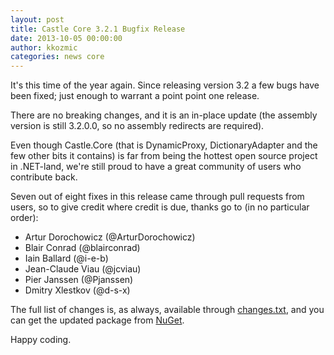 ```yaml
---
layout: post
title: Castle Core 3.2.1 Bugfix Release
date: 2013-10-05 00:00:00
author: kkozmic
categories: news core
---
```

It's this time of the year again. Since releasing version 3.2 a few bugs have been fixed; just enough to warrant a point point one release.

There are no breaking changes, and it is an in-place update (the assembly version is still 3.2.0.0, so no assembly redirects are required).

Even though Castle.Core (that is DynamicProxy, DictionaryAdapter and the few other bits it contains) is far from being the hottest open source project in .NET-land, we're still proud to have a great community of users who contribute back.

Seven out of eight fixes in this release came through pull requests from users, so to give credit where credit is due, thanks go to (in no particular order):

* Artur Dorochowicz (@ArturDorochowicz)
* Blair Conrad (@blairconrad)
* Iain Ballard (@i-e-b)
* Jean-Claude Viau (@jcviau)
* Pier Janssen (@Pjanssen)
* Dmitry Xlestkov (@d-s-x)

The full list of changes is, as always, available through [changes.txt][changes-txt], and you can get the updated package from [NuGet][nuget-core].

Happy coding.

[changes-txt]: https://github.com/castleproject/Core/blob/3.2.1/Changes.txt
[nuget-core]: https://www.nuget.org/packages/Castle.Core/